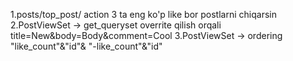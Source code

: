 1.posts/top_post/ action 3 ta eng ko'p like bor postlarni chiqarsin
2.PostViewSet -> get_queryset overrite qilish orqali title=New&body=Body&comment=Cool 
3.PostViewSet -> ordering "like_count"&"id"& "-like_count"&"id"

